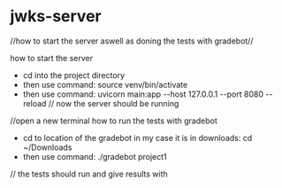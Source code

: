 # jwks-server


//how to start the server aswell as doning the tests with gradebot//

how to start the server
- cd into the project directory 
- then use command: source venv/bin/activate
- then use command: uvicorn main:app --host 127.0.0.1 --port 8080 --reload
// now the server should be running

//open a new terminal
how to run the tests with gradebot
- cd to location of the gradebot in my case it is in downloads: cd ~/Downloads
- then use command: ./gradebot project1

// the tests should run and give results with 